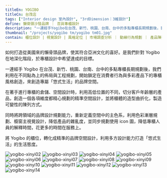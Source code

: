 ```yaml
---
titleEn: YOGIBO
titleCn: 台茂店
tags: ["Interior design 室內設計", "3rdDimension｜3維設計"]
define: 懶骨頭沙發品牌 ｜ 百貨專櫃設計
description: "一連經手Yogibo在台茂、新竹、桃園、台南、台中的多點專櫃長期規劃後，我們利用在不同點為上的佈局與工程規劃，開始鎖定在消費者行為與多彩產品下的專櫃風格創造，來創造專屬「悠式生活」的品牌空間。"
thumbnail: "/projects/yogibo tm/yogibo tm01.jpg"
contain: 櫃位設計 | 視覺設計 | 風格定位 | 市場調查分析 ｜ 動線行為規劃 ｜ 產品陳列優化
---
```


<section>

如何打造從美國來的懶骨頭品牌，使其符合亞洲文化的喜好。是我們針對 Yogibo 在地深化階段，於專櫃設計中希望達成的目標。

一連經手 Yogibo 在台茂、新竹、桃園、台南、台中的多點專櫃長期規劃後，我們利用在不同點為上的佈局與工程規劃，開始鎖定在消費者行為與多彩產品下的專櫃風格創造，來創造專屬「悠式生活」的品牌空間。

在著手進行專櫃的倉儲、空間設計時，利用高低位置的不同，切分客戶年齡層的產品，創造一個各項維度都精心規劃的精準空間設計，並將櫃體的造型曲折化，製造可變性的陳列方式。

同時將跨領域的品牌設計規劃能力，重新定義空間中的主色系，利用色彩漸層規劃、櫥窗主視覺設計，降低產品的雜亂度，並同步規劃使用 icon 圖，降低專櫃人員的解釋時間，花更多的時間在服務上。

將 Yogibo 的櫃位，轉化成精準的品牌空間設計，利用多方設計能力打造「悠式生活」的生活態度。

</section>

<section>

<img alt="yogibo-xinyi02" data-src="/projects/yogibo-xinyi/yogibo-xinyi02.jpg"/>
<img alt="yogibo-xinyi03" data-src="/projects/yogibo-xinyi/yogibo-xinyi03.jpg"/>
<img alt="yogibo-xinyi04" data-src="/projects/yogibo-xinyi/yogibo-xinyi04.jpg"/>
<img alt="yogibo-xinyi05" data-src="/projects/yogibo-xinyi/yogibo-xinyi05.jpg"/>
<img alt="yogibo-xinyi06" data-src="/projects/yogibo-xinyi/yogibo-xinyi06.jpg"/>
<img alt="yogibo-xinyi07" data-src="/projects/yogibo-xinyi/yogibo-xinyi07.jpg"/>
<img alt="yogibo-xinyi08" data-src="/projects/yogibo-xinyi/yogibo-xinyi08.jpg"/>
<img alt="yogibo-xinyi09" data-src="/projects/yogibo-xinyi/yogibo-xinyi09.jpg"/>
<img alt="yogibo-xinyi10" data-src="/projects/yogibo-xinyi/yogibo-xinyi10.jpg"/>
<img alt="yogibo-xinyi11" data-src="/projects/yogibo-xinyi/yogibo-xinyi11.jpg"/>
<img alt="yogibo-xinyi12" data-src="/projects/yogibo-xinyi/yogibo-xinyi12.jpg"/>
<img alt="yogibo-xinyi13" data-src="/projects/yogibo-xinyi/yogibo-xinyi13.jpg"/>
<img alt="yogibo-xinyi14" data-src="/projects/yogibo-xinyi/yogibo-xinyi14.jpg"/>

</section>
